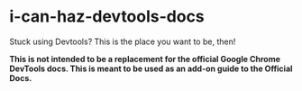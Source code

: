 i-can-haz-devtools-docs
=======================

Stuck using Devtools? This is the place you want to be, then!

**This is not intended to be a replacement for the official Google Chrome DevTools docs. This is meant to be used as an add-on guide to the Official Docs.**

